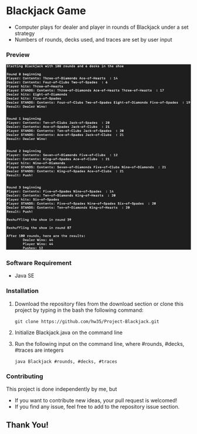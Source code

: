 # Blackjack Game
* Computer plays for dealer and player in rounds of Blackjack under a set strategy
* Numbers of rounds, decks used, and traces are set by user input

### Preview
![Blackjack - screenshot](BlackJack_output.png)


### Software Requirement
* Java SE

### Installation

1. Download the repository files from the download section or clone this project by typing in the bash the following command:

       git clone https://github.com/hw35/Project-Blackjack.git
2. Initialize Blackjack.java on the command line
3. Run the following input on the command line, where #rounds, #decks, #traces are integers
       
       java Blackjack #rounds, #decks, #traces

### Contributing
This project is done independently by me, but
- If you want to contribute new ideas, your pull request is welcomed!
- If you find any issue, feel free to add to the repository issue section.

## Thank You!
